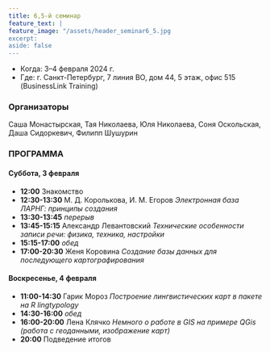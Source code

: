 ```yaml
---
title: 6,5-й семинар
feature_text: |
feature_image: "/assets/header_seminar6_5.jpg
excerpt: 
aside: false
---
```


- Когда: 3–4 февраля 2024 г.
- Где: г. Санкт-Петербург, 7 линия ВО, дом 44, 5 этаж, офис 515 (BusinessLink Training)

### Организаторы

Саша Монастырская, Тая Николаева, Юля Николаева, Соня Оскольская, Даша Сидоркевич, Филипп Шушурин

### ПРОГРАММА

#### Суббота, 3 февраля

- **12:00** Знакомство
- **12:30-13:30** М. Д. Королькова, И. М. Егоров *Электронная база ЛАРНГ: принципы создания*
- **13:30-13:45** *перерыв*
- **13:45-15:15** Александр Левантовский *Технические особенности записи речи: физика, техника, настройки*
- **15:15-17:00** *обед*
- **17:00-20:30** Женя Коровина *Создание базы данных для последующего картографирования*

#### Воскресенье, 4 февраля

- **11:00-14:30** Гарик Мороз *Построение лингвистических карт в пакете на R lingtypology*
- **14:30-16:00** *обед*
- **16:00-20:00** Лена Клячко *Немного о работе в GIS на примере QGis (работа с геоданными, изображение карт)*
- **20:00** Подведение итогов
